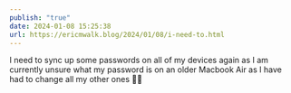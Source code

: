 ```yaml
---
publish: "true"
date: 2024-01-08 15:25:38
url: https://ericmwalk.blog/2024/01/08/i-need-to.html
---
```


I need to sync up some passwords on all of my devices again as I am currently unsure what my password is on an older Macbook Air as I have had to change all my other ones 🤦‍♂️